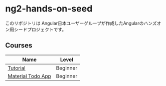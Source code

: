 # ng2-hands-on-seed

このリポジトリは Angular日本ユーザーグループが作成したAngularのハンズオン用シードプロジェクトです。

## Courses

| Name                              | Level    |
|----                               |----      |
| [Tutorial](courses/tutorial) | Beginner | 
| [Material Todo App](courses/material-todoapp) | Beginner | 

